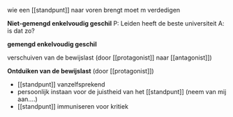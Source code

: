 wie een [[standpunt]] naar voren brengt moet m verdedigen



**Niet-gemengd enkelvoudig geschil**
P: Leiden heeft de beste universiteit
A: is dat zo?

**gemengd enkelvoudig geschil**



verschuiven van de bewijslast (door [[protagonist]] naar [[antagonist]])

**Ontduiken van de bewijslast** (door [[protagonist]])
- [[standpunt]] vanzelfsprekend
- persoonlijk instaan voor de juistheid van het [[standpunt]] (neem van mij aan....)
- [[standpunt]] immuniseren voor kritiek

